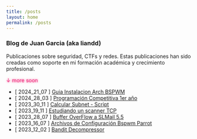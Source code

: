 ```yaml
---
title: /posts
layout: home
permalink: /posts
---
```


### Blog de Juan Garcia (aka liandd)

Publicaciones sobre seguridad, CTFs y redes.
Estas publicaciones han sido creadas como soporte en mi formación académica y crecimiento profesional.

<p style="color: rgb(241, 44, 125);text-shadow: 0 0 5px rgb(241, 44, 125);">↓ more soon</p>

- [ 2024_21_07 ] <a  href="\guiaArch.html">Guia Instalacion Arch BSPWM</a>
- [ 2024_28_03 ] <a  href="\programacionCompetitiva.html">Programación Competitiva 1er año</a>
- [ 2023_30_11 ] <a  href="\calcularSubnet.html">Calcular Subnet - Script</a>
- [ 2023_19_11 ] <a  href="\scannerSh.html">Estudiando un scanner TCP</a>
- [ 2023_28_07 ] <a  href="\bufferOverflow_1er_Practica">Buffer OverFlow a SLMail 5.5</a>
- [ 2023_16_07 ] <a  href="\dotfiles.html">Archivos de Configuración Bspwm Parrot</a>
- [ 2023_12_02 ] <a  href="\decompressor.html">Bandit Decompressor</a>
